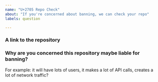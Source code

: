 ```yaml
---
name: "U+2705 Repo Check"
about: "If you're concerned about banning, we can check your repo"
labels: question

---
```


<!--
🌟🌟🌟🌟🌟
Use this form to check if a repository may be liable for banning.

👉 Please answer all these questions.

🌟🌟🌟🌟🌟
-->

### A link to the repository

### Why are you concerned this repository maybe liable for banning?

For example: it will have lots of users, it makes a lot of API calls, creates a lot of network traffic?
